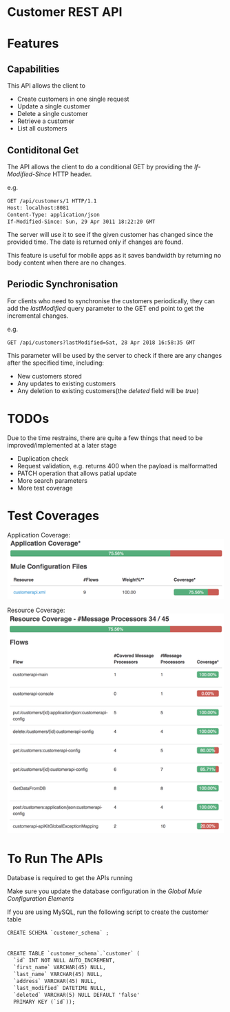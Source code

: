# Customer REST API


# Features

## Capabilities
This API allows the client to 
* Create customers in one single request
* Update a single customer
* Delete a single customer
* Retrieve a customer
* List all customers

## Contiditonal Get
The API allows the client to do a conditional GET by providing the *If-Modified-Since* HTTP header.

e.g.
```
GET /api/customers/1 HTTP/1.1
Host: localhost:8081
Content-Type: application/json
If-Modified-Since: Sun, 29 Apr 3011 18:22:20 GMT
```

The server will use it to see if the given customer has changed since the provided time. The date is returned only if changes are found.

This feature is useful for mobile apps as it saves bandwidth by returning no body content when there are no changes.


## Periodic Synchronisation
For clients who need to synchronise the customers periodically, they can add the *lastModified* query parameter to the GET end point to get the incremental changes.

e.g.
```
GET /api/customers?lastModified=Sat, 28 Apr 2018 16:58:35 GMT
```

This parameter will be used by the server to check if there are any changes after the specified time, including:
* New customers stored
* Any updates to existing customers
* Any deletion to existing customers(the *deleted* field will be *true*)

# TODOs
Due to the time restrains, there are quite a few things that need to be improved/implemented at a later stage

* Duplication check
* Request validation, e.g. returns 400 when the payload is malformatted
* PATCH operation that allows patial update
* More search parameters
* More test coverage

# Test Coverages
Application Coverage: 
![Application Coverage](https://github.com/joedai/customerAPI/blob/master/reports/Application%20Coverage.png  "Application Coverage")

Resource Coverage: 
![Resource Coverage](https://github.com/joedai/customerAPI/blob/master/reports/Resource%20Coverage.png  "Resource Coverage")

# To Run The APIs
Database is required to get the APIs running

Make sure you update the database configuration in the *Global Mule Configuration Elements*

If you are using MySQL, run the following script to create the customer table

```
CREATE SCHEMA `customer_schema` ;


CREATE TABLE `customer_schema`.`customer` (
  `id` INT NOT NULL AUTO_INCREMENT,
  `first_name` VARCHAR(45) NULL,
  `last_name` VARCHAR(45) NULL,
  `address` VARCHAR(45) NULL,
  `last_modified` DATETIME NULL,
  `deleted` VARCHAR(5) NULL DEFAULT 'false'
  PRIMARY KEY (`id`));



